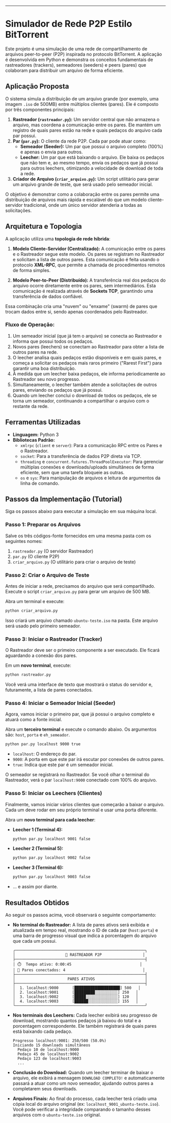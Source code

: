 ﻿
-----

# Simulador de Rede P2P Estilo BitTorrent

Este projeto é uma simulação de uma rede de compartilhamento de arquivos peer-to-peer (P2P) inspirada no protocolo BitTorrent. A aplicação é desenvolvida em Python e demonstra os conceitos fundamentais de rastreadores (trackers), semeadores (seeders) e peers (pares) que colaboram para distribuir um arquivo de forma eficiente.

## Aplicação Proposta

O sistema simula a distribuição de um arquivo grande (por exemplo, uma imagem `.iso` de 500MB) entre múltiplos clientes (pares). Ele é composto por três componentes principais:

1.  **Rastreador (`rastreador.py`):** Um servidor central que não armazena o arquivo, mas coordena a comunicação entre os pares. Ele mantém um registro de quais pares estão na rede e quais pedaços do arquivo cada par possui.
2.  **Par (`par.py`):** O cliente da rede P2P. Cada par pode atuar como:
      * **Semeador (Seeder):** Um par que possui o arquivo completo (100%) e apenas o envia para outros.
      * **Leecher:** Um par que está baixando o arquivo. Ele baixa os pedaços que não tem e, ao mesmo tempo, envia os pedaços que já possui para outros leechers, otimizando a velocidade de download de toda a rede.
3.  **Criador de Arquivo (`criar_arquivo.py`):** Um script utilitário para gerar um arquivo grande de teste, que será usado pelo semeador inicial.

O objetivo é demonstrar como a colaboração entre os pares permite uma distribuição de arquivos mais rápida e escalável do que um modelo cliente-servidor tradicional, onde um único servidor atenderia a todas as solicitações.

## Arquitetura e Topologia

A aplicação utiliza uma **topologia de rede híbrida**:

1.  **Modelo Cliente-Servidor (Centralizado):** A comunicação entre os pares e o Rastreador segue este modelo. Os pares se registram no Rastreador e solicitam a lista de outros pares. Esta comunicação é feita usando o protocolo **XML-RPC**, que permite a chamada de procedimentos remotos de forma simples.

2.  **Modelo Peer-to-Peer (Distribuído):** A transferência real dos pedaços do arquivo ocorre diretamente entre os pares, sem intermediários. Esta comunicação é realizada através de **Sockets TCP**, garantindo uma transferência de dados confiável.

Essa combinação cria uma "nuvem" ou "enxame" (swarm) de pares que trocam dados entre si, sendo apenas coordenados pelo Rastreador.

### Fluxo de Operação:

1.  Um semeador inicial (que já tem o arquivo) se conecta ao Rastreador e informa que possui todos os pedaços.
2.  Novos pares (leechers) se conectam ao Rastreador para obter a lista de outros pares na rede.
3.  O leecher analisa quais pedaços estão disponíveis e em quais pares, e começa a solicitar os pedaços mais raros primeiro ("Rarest First") para garantir uma boa distribuição.
4.  À medida que um leecher baixa pedaços, ele informa periodicamente ao Rastreador seu novo progresso.
5.  Simultaneamente, o leecher também atende a solicitações de outros pares, enviando os pedaços que já possui.
6.  Quando um leecher conclui o download de todos os pedaços, ele se torna um semeador, continuando a compartilhar o arquivo com o restante da rede.

## Ferramentas Utilizadas

  * **Linguagem:** Python 3
  * **Bibliotecas Padrão:**
      * `xmlrpc` (`client` e `server`): Para a comunicação RPC entre os Pares e o Rastreador.
      * `socket`: Para a transferência de dados P2P direta via TCP.
      * `threading` e `concurrent.futures.ThreadPoolExecutor`: Para gerenciar múltiplas conexões e downloads/uploads simultâneos de forma eficiente, sem que uma tarefa bloqueie as outras.
      * `os` e `sys`: Para manipulação de arquivos e leitura de argumentos da linha de comando.

## Passos da Implementação (Tutorial)

Siga os passos abaixo para executar a simulação em sua máquina local.

### Passo 1: Preparar os Arquivos

Salve os três códigos-fonte fornecidos em uma mesma pasta com os seguintes nomes:

1.  `rastreador.py` (O servidor Rastreador)
2.  `par.py` (O cliente P2P)
3.  `criar_arquivo.py` (O utilitário para criar o arquivo de teste)

### Passo 2: Criar o Arquivo de Teste

Antes de iniciar a rede, precisamos do arquivo que será compartilhado. Execute o script `criar_arquivo.py` para gerar um arquivo de 500 MB.

Abra um terminal e execute:

```bash
python criar_arquivo.py
```

Isso criará um arquivo chamado `ubuntu-teste.iso` na pasta. Este arquivo será usado pelo primeiro semeador.

### Passo 3: Iniciar o Rastreador (Tracker)

O Rastreador deve ser o primeiro componente a ser executado. Ele ficará aguardando a conexão dos pares.

Em um **novo terminal**, execute:

```bash
python rastreador.py
```

Você verá uma interface de texto que mostrará o status do servidor e, futuramente, a lista de pares conectados.

### Passo 4: Iniciar o Semeador Inicial (Seeder)

Agora, vamos iniciar o primeiro par, que já possui o arquivo completo e atuará como a fonte inicial.

Abra um **terceiro terminal** e execute o comando abaixo. Os argumentos são: `host`, `porta` e `eh_semeador`.

```bash
python par.py localhost 9000 true
```

  * `localhost`: O endereço do par.
  * `9000`: A porta em que este par irá escutar por conexões de outros pares.
  * `true`: Indica que este par é um semeador inicial.

O semeador se registrará no Rastreador. Se você olhar o terminal do Rastreador, verá o par `localhost:9000` conectado com 100% do arquivo.

### Passo 5: Iniciar os Leechers (Clientes)

Finalmente, vamos iniciar vários clientes que começarão a baixar o arquivo. Cada um deve rodar em seu próprio terminal e usar uma porta diferente.

Abra um **novo terminal para cada leecher**:

  * **Leecher 1 (Terminal 4):**

    ```bash
    python par.py localhost 9001 false
    ```

  * **Leecher 2 (Terminal 5):**

    ```bash
    python par.py localhost 9002 false
    ```

  * **Leecher 3 (Terminal 6):**

    ```bash
    python par.py localhost 9003 false
    ```

  * ... e assim por diante.

## Resultados Obtidos

Ao seguir os passos acima, você observará o seguinte comportamento:

  * **No terminal do Rastreador:** A lista de pares ativos será exibida e atualizada em tempo real, mostrando o ID de cada par (`host:porta`) e uma barra de progresso visual que indica a porcentagem do arquivo que cada um possui.

    ```
    ╭─────────────────────────────────────────────────────────╮
    │                      🔗 RASTREADOR P2P                  │
    ├─────────────────────────────────────────────────────────┤
    │ ⏱️  Tempo ativo: 0:00:45                              │
    │ 👥 Pares conectados: 4                                  │
    ├─────────────────────────────────────────────────────────┤
    │                       PARES ATIVOS                      │
    ├─────────────────────────────────────────────────────────┤
    │  1. localhost:9000      [████████████████████] 500   │
    │  2. localhost:9001      [█████████░░░░░░░░░░] 250   │
    │  3. localhost:9002      [█████░░░░░░░░░░░░░░] 120   │
    │  4. localhost:9003      [██████░░░░░░░░░░░░░] 155   │
    ╰─────────────────────────────────────────────────────────╯
    ```

  * **Nos terminais dos Leechers:** Cada leecher exibirá seu progresso de download, mostrando quantos pedaços já baixou do total e a porcentagem correspondente. Ele também registrará de quais pares está baixando cada pedaço.

    ```
    Progresso localhost:9001: 250/500 (50.0%)
    Iniciando 15 downloads simultâneos
      Pedaço 10 de localhost:9000
      Pedaço 45 de localhost:9002
      Pedaço 123 de localhost:9003
      ...
    ```

  * **Conclusão do Download:** Quando um leecher terminar de baixar o arquivo, ele exibirá a mensagem `DOWNLOAD COMPLETO!` e automaticamente passará a atuar como um novo semeador, ajudando outros pares a completarem seus downloads.

  * **Arquivos Finais:** Ao final do processo, cada leecher terá criado uma cópia local do arquivo original (ex: `localhost_9001_ubuntu-teste.iso`). Você pode verificar a integridade comparando o tamanho desses arquivos com o `ubuntu-teste.iso` original.